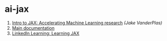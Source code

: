# ai-jax

1. [Intro to JAX: Accelerating Machine Learning research](https://www.youtube.com/watch?v=WdTeDXsOSj4) _(Jake VanderPlas)_
2. [Main documentation](https://jax.readthedocs.io/en/latest/notebooks/quickstart.html)
3. [LinkedIn Learning: Learning JAX](https://www.linkedin.com/learning/learning-jax)

